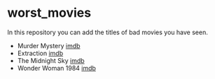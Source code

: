 # worst_movies

In this repository you can add the titles of bad movies you have seen. 

 - Murder Mystery [imdb](https://www.imdb.com/title/tt1618434/)
 - Extraction [imdb](https://www.imdb.com/title/tt08936646/)
 - The Midnight Sky [imdb](https://www.imdb.com/title/tt10539608/)
 - Wonder Woman 1984 [imdb](https://www.imdb.com/title/tt7126948/)
 